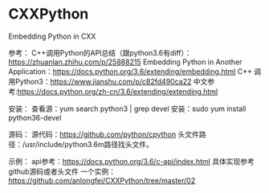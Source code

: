 # CXXPython
Embedding Python in CXX


参考：
C++调用Python的API总结（跟python3.6有diff）：https://zhuanlan.zhihu.com/p/25888215
Embedding Python in Another Application：https://docs.python.org/3.6/extending/embedding.html
C++ 调用Python3：https://www.jianshu.com/p/c82fd490ca22
中文参考:https://docs.python.org/zh-cn/3.6/extending/extending.html

安装：
查看源：yum search python3 | grep devel
安装：sudo yum install python36-devel

源码：
源代码：https://github.com/python/cpython
头文件路径：/usr/include/python3.6m路径找头文件。

示例：
api参考：https://docs.python.org/3.6/c-api/index.html
具体实现参考github源码或者头文件
一个实例：https://github.com/anlongfei/CXXPython/tree/master/02
